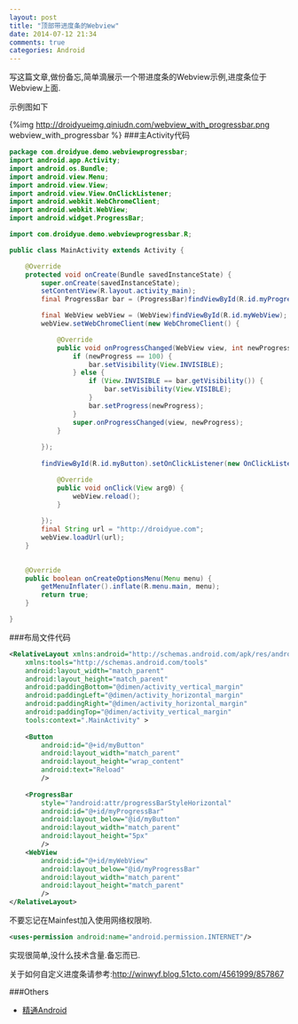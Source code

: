 ```yaml
---
layout: post
title: "顶部带进度条的Webview"
date: 2014-07-12 21:34
comments: true
categories: Android
---
```

 
写这篇文章,做份备忘,简单滴展示一个带进度条的Webview示例,进度条位于Webview上面.

示例图如下
<!--more-->

{%img http://droidyueimg.qiniudn.com/webview_with_progressbar.png webview_with_progressbar %}
###主Activity代码
```java
package com.droidyue.demo.webviewprogressbar;
import android.app.Activity;
import android.os.Bundle;
import android.view.Menu;
import android.view.View;
import android.view.View.OnClickListener;
import android.webkit.WebChromeClient;
import android.webkit.WebView;
import android.widget.ProgressBar;

import com.droidyue.demo.webviewprogressbar.R;

public class MainActivity extends Activity {

	@Override
	protected void onCreate(Bundle savedInstanceState) {
		super.onCreate(savedInstanceState);
		setContentView(R.layout.activity_main);
		final ProgressBar bar = (ProgressBar)findViewById(R.id.myProgressBar);

		final WebView webView = (WebView)findViewById(R.id.myWebView);
		webView.setWebChromeClient(new WebChromeClient() {

			@Override
			public void onProgressChanged(WebView view, int newProgress) {
				if (newProgress == 100) {
					bar.setVisibility(View.INVISIBLE);
				} else {
					if (View.INVISIBLE == bar.getVisibility()) {
						bar.setVisibility(View.VISIBLE);
					}
					bar.setProgress(newProgress);
				}
				super.onProgressChanged(view, newProgress);
			}
			
		});
		
		findViewById(R.id.myButton).setOnClickListener(new OnClickListener() {

			@Override
			public void onClick(View arg0) {
				webView.reload();
			}
			
		});
		final String url = "http://droidyue.com";
		webView.loadUrl(url);
	}
	

	@Override
	public boolean onCreateOptionsMenu(Menu menu) {
		getMenuInflater().inflate(R.menu.main, menu);
		return true;
	}

}

```
###布局文件代码
```xml
<RelativeLayout xmlns:android="http://schemas.android.com/apk/res/android"
    xmlns:tools="http://schemas.android.com/tools"
    android:layout_width="match_parent"
    android:layout_height="match_parent"
    android:paddingBottom="@dimen/activity_vertical_margin"
    android:paddingLeft="@dimen/activity_horizontal_margin"
    android:paddingRight="@dimen/activity_horizontal_margin"
    android:paddingTop="@dimen/activity_vertical_margin"
    tools:context=".MainActivity" >
	
    <Button 
        android:id="@+id/myButton"
        android:layout_width="match_parent"
        android:layout_height="wrap_content"
        android:text="Reload"
        />
    
    <ProgressBar 
		style="?android:attr/progressBarStyleHorizontal"
        android:id="@+id/myProgressBar"
        android:layout_below="@id/myButton"
        android:layout_width="match_parent"
        android:layout_height="5px"
        />
	<WebView 
	    android:id="@+id/myWebView"
	    android:layout_below="@id/myProgressBar"
	    android:layout_width="match_parent"
	    android:layout_height="match_parent"
	    />
</RelativeLayout>

```
不要忘记在Mainfest加入使用网络权限哟.
```xml
<uses-permission android:name="android.permission.INTERNET"/>
```

实现很简单,没什么技术含量.备忘而已.   

关于如何自定义进度条请参考:<a href="http://winwyf.blog.51cto.com/4561999/857867" target="_blank">http://winwyf.blog.51cto.com/4561999/857867</a>

###Others
  * <a href="http://www.amazon.cn/gp/product/B00ASIN7G8/ref=as_li_tf_tl?ie=UTF8&camp=536&creative=3200&creativeASIN=B00ASIN7G8&linkCode=as2&tag=droidyue-23">精通Android</a><img src="http://ir-cn.amazon-adsystem.com/e/ir?t=droidyue-23&l=as2&o=28&a=B00ASIN7G8" width="1" height="1" border="0" alt="" style="border:none !important; margin:0px !important;" />
